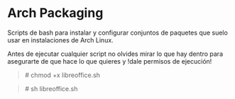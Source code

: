 # Arch Packaging

Scripts de bash para instalar y configurar conjuntos de paquetes que suelo usar en instalaciones de Arch Linux.

Antes de ejecutar cualquier script no olvides mirar lo que hay dentro para asegurarte de que hace lo que quieres y !dale permisos de ejecución!

> \# chmod +x libreoffice.sh

> \# sh libreoffice.sh
